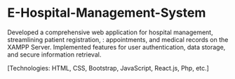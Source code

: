 # E-Hospital-Management-System

Developed a comprehensive web application for hospital management, streamlining patient registration, : appointments, and medical records on the XAMPP Server. Implemented features for user authentication, data storage, and secure information retrieval.

[Technologies: HTML, CSS, Bootstrap, JavaScript, React.js, Php, etc.]
